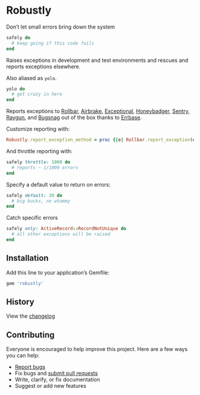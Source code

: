 # Robustly

Don’t let small errors bring down the system

```ruby
safely do
  # keep going if this code fails
end
```

Raises exceptions in development and test environments and rescues and reports exceptions elsewhere.

Also aliased as `yolo`.

```ruby
yolo do
  # get crazy in here
end
```

Reports exceptions to [Rollbar](https://rollbar.com/), [Airbrake](https://airbrake.io/), [Exceptional](http://www.exceptional.io/), [Honeybadger](https://www.honeybadger.io/), [Sentry](https://getsentry.com/), [Raygun](https://raygun.io/), and [Bugsnag](https://bugsnag.com/) out of the box thanks to [Errbase](https://github.com/ankane/errbase).

Customize reporting with:

```ruby
Robustly.report_exception_method = proc {|e| Rollbar.report_exception(e) }
```

And throttle reporting with:

```ruby
safely throttle: 1000 do
  # reports ~ 1/1000 errors
end
```

Specify a default value to return on errors:

```ruby
safely default: 30 do
  # big bucks, no whammy
end
```

Catch specific errors

```ruby
safely only: ActiveRecord::RecordNotUnique do
  # all other exceptions will be raised
end
```

## Installation

Add this line to your application’s Gemfile:

```ruby
gem 'robustly'
```

## History

View the [changelog](https://github.com/ankane/robustly/blob/master/CHANGELOG.md)

## Contributing

Everyone is encouraged to help improve this project. Here are a few ways you can help:

- [Report bugs](https://github.com/ankane/robustly/issues)
- Fix bugs and [submit pull requests](https://github.com/ankane/robustly/pulls)
- Write, clarify, or fix documentation
- Suggest or add new features
